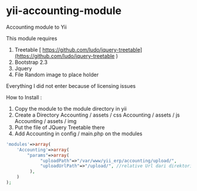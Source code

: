 yii-accounting-module
=====================

Accounting module to Yii

This module requires

1. Treetable [ https://github.com/ludo/jquery-treetable](https://github.com/ludo/jquery-treetable )
2. Bootstrap 2.3
3. Jquery
4. File Random image to place holder

Everything I did not enter because of licensing issues

How to Install :

1. Copy the module to the module directory in yii
2. Create a Directory Accounting / assets / css Accounting / assets / js Accounting / assets / img
3. Put the file of JQuery Treetable there
4. Add Accounting in config / main.php on the modules

```php
'modules'=>array(
    'Accounting'=>array(
        "params"=>array(
             "uploadPath"=>"/var/www/yii_erp/accounting/upload/",
             "uploadUrlPath"=>"/upload/", //relative Url dari direktori upload gambar
         ),
    )
);
```